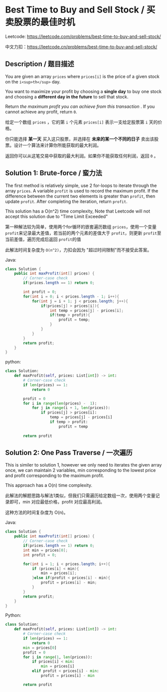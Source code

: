 # Best Time to Buy and Sell Stock / 买卖股票的最佳时机

Leetcode: https://leetcode.com/problems/best-time-to-buy-and-sell-stock/

中文力扣：https://leetcode.cn/problems/best-time-to-buy-and-sell-stock/

## Description / 题目描述

You are given an array `prices` where `prices[i]` is the price of a given stock on the `i<sup>th</sup>` day.

You want to maximize your profit by choosing a **single day** to buy one stock and choosing a **different day in the future** to sell that stock.

Return  *the maximum profit you can achieve from this transaction* . If you cannot achieve any profit, return `0`.

给定一个数组 `prices` ，它的第 `i` 个元素 `prices[i]` 表示一支给定股票第 `i` 天的价格。

你只能选择 **某一天** 买入这只股票，并选择在 **未来的某一个不同的日子** 卖出该股票。设计一个算法来计算你所能获取的最大利润。

返回你可以从这笔交易中获取的最大利润。如果你不能获取任何利润，返回 `0` 。


## Solution 1: Brute-force / 蛮力法

The first method is relatively simple, use 2 for-loops to iterate through the array `prices`. A variable `profit` is used to record the maximum profit. If the difference between the current two elements is greater than `profit`, then update `profit`. After completing the iteration, return `profit`.

This solution has a O(n^2) time complexity, Note that Leetcode will not accept this solution due to "Time Limit Exceeded"

第一种解法较为简单，使用两个for循环的嵌套遍历数组 `prices`，使用一个变量 `profit`来记录最大差值，若当前的两个元素的差值大于 `profit`，则更新 `profit`至当前差值，遍历完成后返回 `profit`的值

此解法时间复杂度为 `O(n^2)`，力扣会因为 "超过时间限制"而不接受此答案。


Java:

```java
class Solution {
    public int maxProfit(int[] prices) {
        // Corner-case check
        if(prices.length == 1) return 0;

        int profit = 0;
        for(int i = 0; i < prices.length - 1; i++){
            for(int j = i + 1; j < prices.length; j++){
                if(prices[j] > prices[i]){
                    int temp = prices[j] - prices[i];
                    if(temp > profit){
                        profit = temp;
                    }
                }
            }
        }
        return profit;
    }
}

```

python:

```python
class Solution:
    def maxProfit(self, prices: List[int]) -> int:
        # Corner-case check
        if len(prices) == 1:
            return 0

        profit = 0
        for i in range(len(prices) -  1):
            for j in range(i + 1, len(prices)):
                if prices[j] > prices[i]:
                    temp = prices[j] - prices[i]
                    if temp > profit:
                        profit = temp
  
        return profit

```



## Solution 2: One Pass Traverse / 一次遍历

This is similer to solution 1, however we only need to iterates the given array once, we can maintain 2 variables, min corresponding to the lowest price and profit corresponding to the maximum profit.

This approach has a O(n) time complexity.

此解法的解题思路与解法1类似，但我们只需遍历给定数组一次，使用两个变量记录即可，min 对应最低价格，profit 对应最高利润。

这种方法的时间复杂度为 O(n)。


Java:

```java
class Solution {
    public int maxProfit(int[] prices) {
        // Corner-case check
        if(prices.length == 1) return 0;
        int min = prices[0];
        int profit = 0;

        for(int i = 1; i < prices.length; i++){
            if (prices[i] < min){
                min = prices[i];
            }else if(profit < prices[i] - min){
                profit = prices[i] - min;
            }
        }
        return profit;
    }
}

```

Python:

```python
class Solution:
    def maxProfit(self, prices: List[int]) -> int:
        # Corner-case check
        if len(prices) == 1:
            return 0
        min = prices[0]
        profit = 0
        for i in range(1, len(prices)):
            if prices[i] < min:
                min = prices[i]
            elif profit < prices[i] - min:
                profit = prices[i] - min

        return profit

```
